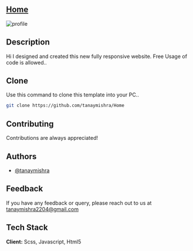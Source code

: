 
## [Home]("www.github.io/Home")
![profile](https://blogger.googleusercontent.com/img/b/R29vZ2xl/AVvXsEgkm7Wd6-nMhsi0kZHpExXS5-b3xPvpzadn5K7m0WpIJ7k4OAf41DGgLqOF-oyNboHppkUSZO0tRdXOorBLpb0CqxueW2KH5XwLpLmzYRRIHL7ZTs1aIXpicIzLcDOWWFqaygEuMktk1sA__c7VK0a0fiDn1-2qvrmyg09Kx81zq492Ry_UU2jCDq6t9A/s1920/ssc.png)


## Description 
Hi I designed and created this new fully responsive website.
Free Usage of code is allowed..
## Clone 
Use this command to clone this template into your PC..
```bash
git clone https://github.com/tanaymishra/Home
```
## Contributing

Contributions are always appreciated!


## Authors

- [@tanaymishra](https://www.github.com/tanaymishra)


## Feedback

If you have any feedback or query, please reach out to us at tanaymishra2204@gmail.com


## Tech Stack

**Client:** Scss, Javascript, Html5
